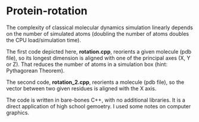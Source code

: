 # Protein-rotation

The complexity of classical molecular dynamics simulation linearly depends on the number of simulated atoms (doubling the number of atoms doubles the CPU load/simulation time). 


The first code depicted here, **rotation.cpp**, reorients a given molecule (pdb file), so its longest dimension is aligned with one of the principal axes (X, Y or Z). That reduces the number of atoms in a simulation box (hint: Pythagorean Theorem). 


The second code, **rotation_2.cpp**, reorients a molecule (pdb file), so the vector between two given residues is aligned with the X axis. 


The code is written in bare-bones C++, with no additional libraries. It is a direct application of high school gemoetry. I used some notes on computer graphics.
